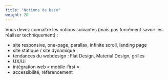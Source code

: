 ```yaml
---
title: "Notions de base"
weight: 20
---
```


Vous devez connaître les notions suivantes (mais pas forcément savoir les réaliser techniquement) : 
- site responsive, one-page, parallax, infinite scroll, landing page
- site statique / site dynamique
- tendances du webdesign : Flat Design, Material Design, grilles
- UX/UI
- intégration web « mobile-first »
- accessibilité, référencement